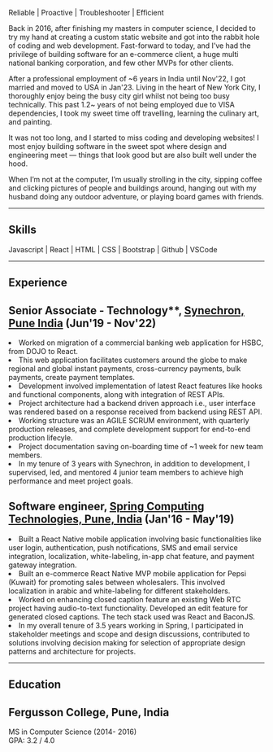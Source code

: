 Reliable | Proactive | Troubleshooter | Efficient

<section id="about" class="about">
  <p>
    Back in 2016, after finishing my masters in computer science, I decided to try my hand at creating a custom static website and got into the rabbit hole of coding and web development. Fast-forward to today, and I’ve had the privilege of building software for an e-commerce client, a huge multi national banking corporation, and few other MVPs for other clients.
  </p>
  
  <p>
  After a professional employment of ~6 years in India until Nov'22, I got married and moved to USA in Jan'23. Living in the heart of New York City, I thoroughly enjoy being the busy city girl whilst not being too busy technically. This past 1.2~ years of not being employed due to VISA dependencies, I took my sweet time off travelling, learning the culinary art, and painting.
</p>

  <p>
  It was not too long, and I started to miss coding and developing websites! I most enjoy building software in the sweet spot where design and engineering meet — things that look good but are also built well under the hood.
  </p>
  
  <p>
    When I’m not at the computer, I’m usually strolling in the city, sipping coffee and clicking pictures of people and buildings around, hanging out with my husband doing any outdoor adventure, or playing board games with friends.
  </p>
</section>

---

<section id="skills" class="skills">
  <h1>Skills</h1>
  Javascript | React | HTML | CSS | Bootstrap | Github | VSCode
</section>

---

<section id="experience" class="experience">
 <h1>Experience</h1>
  <p>
    <h2>Senior Associate - Technology**, <a href="https://www.synechron.com/">Synechron, Pune India</a> (Jun'19 - Nov'22)</h2>
    <li> Worked on migration of a commercial banking web application for HSBC, from DOJO to React. </li>
    <li>This web application facilitates customers around the globe to make regional and global instant payments, cross-currency payments, bulk payments, create payment templates.</li>
    <li>Development involved implementation of latest React features like hooks and functional components, along with integration of REST APIs.</li>
    <li>Project architecture had a backend driven approach i.e., user interface was rendered based on a response received from backend using REST API.</li>
    <li>Working structure was an AGILE SCRUM environment, with quarterly production releases, and complete development support for end-to-end production lifecyle.</li>
    <li>Project documentation saving on-boarding time of ~1 week for new team members.</li>
    <li>In my tenure of 3 years with Synechron, in addition to development, I supervised, led, and mentored 4 junior team members to achieve high performance and meet project goals.</li>
  </p>

  <p>
    <h2>Software engineer, <a href="https://springct.net/">Spring Computing Technologies, Pune, India</a> (Jan'16 - May'19)</h2>
    <li> Built a React Native mobile application involving basic functionalities like user login, authentication, push notifications, SMS and email service integration, localization, white-labeling, in-app chat feature, and payment gateway integration.</li>
    <li>Built an e-commerce React Native MVP mobile application for Pepsi (Kuwait) for promoting sales between wholesalers. This involved localization in arabic and white-labeling for different stakeholders.</li>
    <li>Worked on enhancing closed caption feature an existing Web RTC project having audio-to-text functionality. Developed an edit feature for generated closed captions. The tech stack used was React and BaconJS.</li>
    <li> In my overall tenure of 3.5 years working in Spring, I participated in stakeholder meetings and scope and design discussions, contributed to solutions involving decision making for selection of appropriate design patterns and architecture for projects.</li>
  </p>
</section>

---

<section id="education" class="education">
 <h1>Education</h1>
  <p>
  <h2>Fergusson College, Pune, India</h2>
  MS in Computer Science (2014- 2016) <br /> GPA: 3.2 / 4.0
  </p>
</section>
